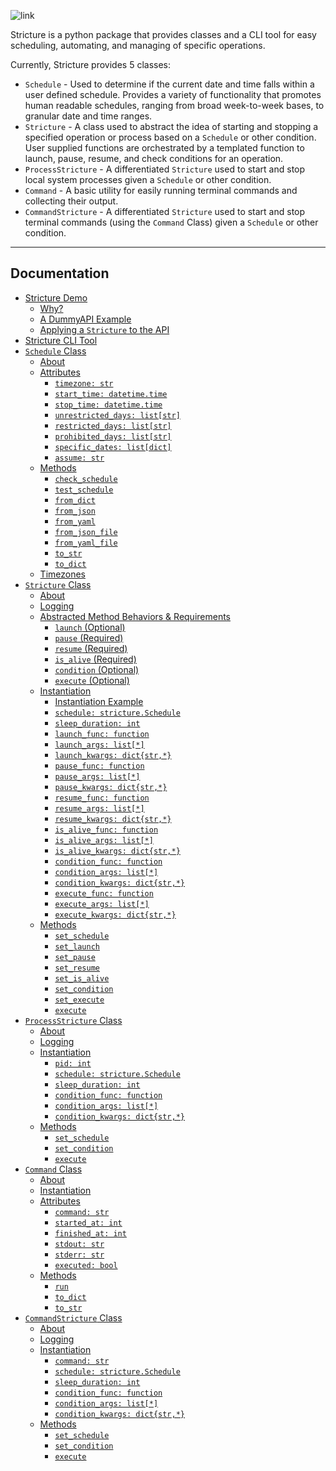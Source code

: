 

![link](logos/stricture_logo_white_long.png)


Stricture is a python package that provides classes and a CLI tool for easy scheduling, automating, and managing of specific operations.

Currently, Stricture provides 5 classes:
- `Schedule` - Used to determine if the current date and time falls within a user defined schedule. Provides a variety of functionality that promotes human readable schedules, ranging from broad week-to-week bases, to granular date and time ranges.
- `Stricture` - A class used to abstract the idea of starting and stopping a specified operation or process based on a `Schedule` or other condition. User supplied functions are orchestrated by a templated function to launch, pause, resume, and check conditions for an operation.
- `ProcessStricture` - A differentiated `Stricture` used to start and stop local system processes given a `Schedule` or other condition.
- `Command` - A basic utility for easily running terminal commands and collecting their output.
- `CommandStricture` - A differentiated `Stricture` used to start and stop terminal commands (using the `Command` Class) given a `Schedule` or other condition.

___
## Documentation
- [Stricture Demo](./example/Example.md)
  - [Why?](./example/Example.md#why)
  - [A DummyAPI Example](./example/Example.md#a-dummyapi-example)
  - [Applying a `Stricture` to the API](./example/Example.md#applying-a-stricture-to-the-api)
- [Stricture CLI Tool](./docs/Stricture_CLI.md)
- [`Schedule` Class](./docs/Schedule.md)
  - [About](./docs/Schedule.md#about)
  - [Attributes](./docs/Schedule.md#attributes)
    - [`timezone: str`](./docs/Schedule.md#timezone-str)
    - [`start_time: datetime.time`](./docs/Schedule.md#start_time-datetimetime)
    - [`stop_time: datetime.time`](./docs/Schedule.md#stop_time-datetimetime)
    - [`unrestricted_days: list[str]`](./docs/Schedule.md#unrestricted_days-liststr)
    - [`restricted_days: list[str]`](./docs/Schedule.md#restricted_days-liststr)
    - [`prohibited_days: list[str]`](./docs/Schedule.md#prohibited_days-liststr)
    - [`specific_dates: list[dict]`](./docs/Schedule.md#specific_dates-listdict)
    - [`assume: str`](./docs/Schedule.md#assume-str)
  - [Methods](./docs/Schedule.md#methods)
    - [`check_schedule`](./docs/Schedule.md#check_schedule)
    - [`test_schedule`](./docs/Schedule.md#test_schedule)
    - [`from_dict`](./docs/Schedule.md#from_dict)
    - [`from_json`](./docs/Schedule.md#from_json)
    - [`from_yaml`](./docs/Schedule.md#from_yaml)
    - [`from_json_file`](./docs/Schedule.md#from_json_file)
    - [`from_yaml_file`](./docs/Schedule.md#from_yaml_file)
    - [`to_str`](./docs/Schedule.md#to_str)
    - [`to_dict`](./docs/Schedule.md#to_dict)
  - [Timezones](./docs/Schedule.md#timezones)
- [`Stricture` Class](./docs/Stricture.md)
  - [About](./docs/Stricture.md#about)
  - [Logging](./docs/Stricture.md#logging)
  - [Abstracted Method Behaviors & Requirements](./docs/Stricture.md#abstracted-method-behaviors--requirements)
    - [`launch` (Optional)](./docs/Stricture.md#launch-optional)
    - [`pause` (Required)](./docs/Stricture.md#pause-required)
    - [`resume` (Required)](./docs/Stricture.md#resume-required)
    - [`is_alive` (Required)](./docs/Stricture.md#is_alive-required)
    - [`condition` (Optional)](./docs/Stricture.md#condition-optional)
    - [`execute` (Optional)](./docs/Stricture.md#execute-optional)
  - [Instantiation](./docs/Stricture.md#instantiation)
    - [Instantiation Example](./docs/Stricture.md#instantiation-example)
    - [`schedule: stricture.Schedule`](./docs/Stricture.md#schedule-strictureschedule)
    - [`sleep_duration: int`](./docs/Stricture.md#sleep_duration-int)
    - [`launch_func: function`](./docs/Stricture.md#launch_func-function)
    - [`launch_args: list[*]`](./docs/Stricture.md#launch_args-list)
    - [`launch_kwargs: dict{str,*}`](./docs/Stricture.md#launch_kwargs-dictstr)
    - [`pause_func: function`](./docs/Stricture.md#pause_func-function)
    - [`pause_args: list[*]`](./docs/Stricture.md#pause_args-list)
    - [`pause_kwargs: dict{str,*}`](./docs/Stricture.md#pause_kwargs-dictstr)
    - [`resume_func: function`](./docs/Stricture.md#resume_func-function)
    - [`resume_args: list[*]`](./docs/Stricture.md#resume_args-list)
    - [`resume_kwargs: dict{str,*}`](./docs/Stricture.md#resume_kwargs-dictstr)
    - [`is_alive_func: function`](./docs/Stricture.md#is_alive_func-function)
    - [`is_alive_args: list[*]`](./docs/Stricture.md#is_alive_args-list)
    - [`is_alive_kwargs: dict{str,*}`](./docs/Stricture.md#is_alive_kwargs-dictstr)
    - [`condition_func: function`](./docs/Stricture.md#condition_func-function)
    - [`condition_args: list[*]`](./docs/Stricture.md#condition_args-list)
    - [`condition_kwargs: dict{str,*}`](./docs/Stricture.md#condition_kwargs-dictstr)
    - [`execute_func: function`](./docs/Stricture.md#execute_func-function)
    - [`execute_args: list[*]`](./docs/Stricture.md#execute_args-list)
    - [`execute_kwargs: dict{str,*}`](./docs/Stricture.md#execute_kwargs-dictstr)
  - [Methods](./docs/Stricture.md#methods)
    - [`set_schedule`](./docs/Stricture.md#set_schedule)
    - [`set_launch`](./docs/Stricture.md#set_launch)
    - [`set_pause`](./docs/Stricture.md#set_pause)
    - [`set_resume`](./docs/Stricture.md#set_resume)
    - [`set_is_alive`](./docs/Stricture.md#set_is_alive)
    - [`set_condition`](./docs/Stricture.md#set_condition)
    - [`set_execute`](./docs/Stricture.md#set_execute)
    - [`execute`](./docs/Stricture.md#execute)
- [`ProcessStricture` Class](./docs/ProcessStricture.md)
  - [About](./docs/ProcessStricture.md#about)
  - [Logging](./docs/ProcessStricture.md#logging)
  - [Instantiation](./docs/ProcessStricture.md#instantiation)
    - [`pid: int`](./docs/ProcessStricture.md#pid-int)
    - [`schedule: stricture.Schedule`](./docs/ProcessStricture.md#schedule-strictureschedule)
    - [`sleep_duration: int`](./docs/ProcessStricture.md#sleep_duration-int)
    - [`condition_func: function`](./docs/ProcessStricture.md#condition_func-function)
    - [`condition_args: list[*]`](./docs/ProcessStricture.md#condition_args-list)
    - [`condition_kwargs: dict{str,*}`](./docs/ProcessStricture.md#condition_kwargs-dictstr)
  - [Methods](./docs/ProcessStricture.md#methods)
    - [`set_schedule`](./docs/ProcessStricture.md#set_schedule)
    - [`set_condition`](./docs/ProcessStricture.md#set_condition)
    - [`execute`](./docs/ProcessStricture.md#execute)
- [`Command` Class](./docs/Command.md)
  - [About](./docs/Command.md#about)
  - [Instantiation](./docs/Command.md#instantiation)
  - [Attributes](./docs/Command.md#attributes)
    - [`command: str`](./docs/Command.md#command-str)
    - [`started_at: int`](./docs/Command.md#started_at-int)
    - [`finished_at: int`](./docs/Command.md#finished_at-int)
    - [`stdout: str`](./docs/Command.md#stdout-str)
    - [`stderr: str`](./docs/Command.md#stderr-str)
    - [`executed: bool`](./docs/Command.md#executed-bool)
  - [Methods](./docs/Command.md#methods)
    - [`run`](./docs/Command.md#run)
    - [`to_dict`](./docs/Command.md#to_dict)
    - [`to_str`](./docs/Command.md#to_str)
- [`CommandStricture` Class](./docs/CommandStricture.md)
  - [About](./docs/CommandStricture.md#about)
  - [Logging](./docs/CommandStricture.md#logging)
  - [Instantiation](./docs/CommandStricture.md#instantiation)
    - [`command: str`](./docs/CommandStricture.md#command-str)
    - [`schedule: stricture.Schedule`](./docs/CommandStricture.md#schedule-strictureschedule)
    - [`sleep_duration: int`](./docs/CommandStricture.md#sleep_duration-int)
    - [`condition_func: function`](./docs/CommandStricture.md#condition_func-function)
    - [`condition_args: list[*]`](./docs/CommandStricture.md#condition_args-list)
    - [`condition_kwargs: dict{str,*}`](./docs/CommandStricture.md#condition_kwargs-dictstr)
  - [Methods](./docs/CommandStricture.md#methods)
    - [`set_schedule`](./docs/CommandStricture.md#set_schedule)
    - [`set_condition`](./docs/CommandStricture.md#set_condition)
    - [`execute`](./docs/CommandStricture.md#execute)
